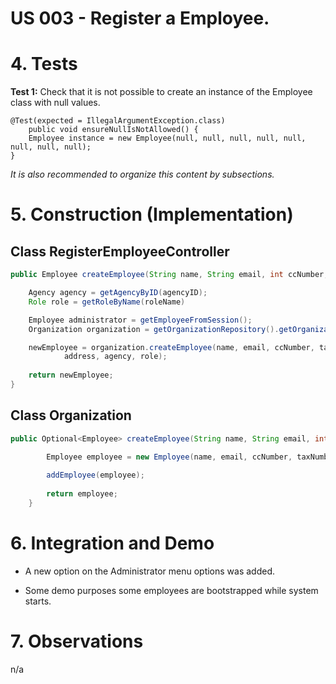 # US 003 - Register a Employee.

# 4. Tests 

**Test 1:** Check that it is not possible to create an instance of the Employee class with null values. 

	@Test(expected = IllegalArgumentException.class)
		public void ensureNullIsNotAllowed() {
		Employee instance = new Employee(null, null, null, null, null, null, null, null);
	}


*It is also recommended to organize this content by subsections.* 

# 5. Construction (Implementation)


## Class RegisterEmployeeController 

```java
public Employee createEmployee(String name, String email, int ccNumber, int taxNumber, String address, String phoneNumber, int AgencyID, String roleName) {

	Agency agency = getAgencyByID(agencyID);
    Role role = getRoleByName(roleName)

	Employee administrator = getEmployeeFromSession();
	Organization organization = getOrganizationRepository().getOrganizationByEmployee(administrator);

	newEmployee = organization.createEmployee(name, email, ccNumber, taxNumber, 
			address, agency, role);
    
	return newEmployee;
}
```


## Class Organization

```java
public Optional<Employee> createEmployee(String name, String email, int ccNumber, int taxNumber, String address, String phoneNumber, Agency agency, Role role)
    
        Employee employee = new Employee(name, email, ccNumber, taxNumber, address, phoneNumber, agent, role);

        addEmployee(employee);
        
        return employee;
    }
```

# 6. Integration and Demo 

* A new option on the Administrator menu options was added.

* Some demo purposes some employees are bootstrapped while system starts.


# 7. Observations

n/a





